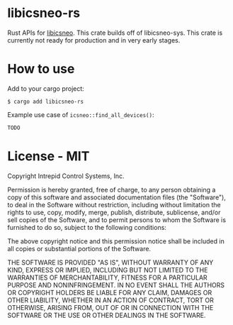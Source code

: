 libicsneo-rs
===

Rust APIs for [libicsneo](https://github.com/intrepidcs/libicsneo). This crate builds off of libicsneo-sys. This crate is currently not ready for production and in very early stages.


How to use
===

Add to your cargo project:
```
$ cargo add libicsneo-rs
```

Example use case of `icsneo::find_all_devices()`:
```rust
TODO
```

License - MIT
===
Copyright Intrepid Control Systems, Inc.

Permission is hereby granted, free of charge, to any person obtaining a copy of this software and associated documentation files (the "Software"), to deal in the Software without restriction, including without limitation the rights to use, copy, modify, merge, publish, distribute, sublicense, and/or sell copies of the Software, and to permit persons to whom the Software is furnished to do so, subject to the following conditions:

The above copyright notice and this permission notice shall be included in all copies or substantial portions of the Software.

THE SOFTWARE IS PROVIDED "AS IS", WITHOUT WARRANTY OF ANY KIND, EXPRESS OR IMPLIED, INCLUDING BUT NOT LIMITED TO THE WARRANTIES OF MERCHANTABILITY, FITNESS FOR A PARTICULAR PURPOSE AND NONINFRINGEMENT. IN NO EVENT SHALL THE AUTHORS OR COPYRIGHT HOLDERS BE LIABLE FOR ANY CLAIM, DAMAGES OR OTHER LIABILITY, WHETHER IN AN ACTION OF CONTRACT, TORT OR OTHERWISE, ARISING FROM, OUT OF OR IN CONNECTION WITH THE SOFTWARE OR THE USE OR OTHER DEALINGS IN THE SOFTWARE.